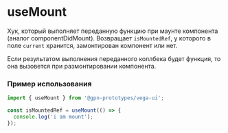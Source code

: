 # useMount

Хук, который выполняет переданную функцию при маунте компонента (аналог componentDidMount). Возвращает `isMountedRef`, у которого в поле `current` хранится, замонтирован компонент или нет.

Если результатом выполнения переданного коллбека будет функция, то она вызовется при размонтировании компонента.

### Пример использования

```ts
import { useMount } from '@gpn-prototypes/vega-ui';

const isMountedRef = useMount(() => {
  console.log('i am mount');
});
```

